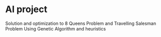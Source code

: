 # AI project
Solution and optimization to 8 Queens Problem and Travelling Salesman Problem Using Genetic Algorithm and heuristics

